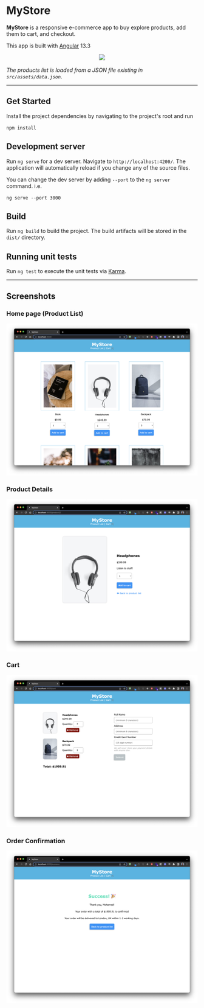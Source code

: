 # MyStore

**MyStore** is a responsive e-commerce app to buy explore products, add them to cart, and checkout.

This app is built with [Angular](https://angular.io) 13.3

<p align="center"><img src="https://raw.githubusercontent.com/angular/angular/main/aio/src/assets/images/logos/angular/angular.png" width="60" style="" /></p>

_The products list is loaded from a JSON file existing in `src/assets/data.json`._

---

## Get Started

Install the project dependencies by navigating to the project's root and run

```
npm install
```

## Development server

Run `ng serve` for a dev server. Navigate to `http://localhost:4200/`. The application will automatically reload if you change any of the source files.

You can change the dev server by adding `--port` to the `ng server` command. i.e.
```
ng serve --port 3000
```

## Build

Run `ng build` to build the project. The build artifacts will be stored in the `dist/` directory.

## Running unit tests

Run `ng test` to execute the unit tests via [Karma](https://karma-runner.github.io).

---

## Screenshots

### Home page (Product List)
![Home page screenshot](./images/products-list.png)
### Product Details
![Product Details screenshot](./images/product-details.png)
### Cart
![Cart screenshot](./images/cart.png)

### Order Confirmation
![Order Confirmation](./images/success.png)